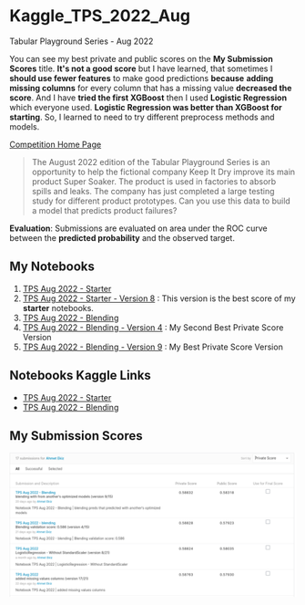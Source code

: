 # Kaggle_TPS_2022_Aug
Tabular Playground Series - Aug 2022

You can see my best private and public scores on the **My Submission Scores** title. **It's not a good score** but I have learned, that sometimes I **should use fewer features** to make good predictions **because** **adding missing columns** for every column that has a missing value **decreased the score**. And I have **tried the first XGBoost** then I used **Logistic Regression** which everyone used. **Logistic Regression was better than XGBoost for starting**. So, I learned to need to try different preprocess methods and models. 

[Competition Home Page](https://www.kaggle.com/competitions/tabular-playground-series-aug-2022)

>The August 2022 edition of the Tabular Playground Series is an opportunity to help the fictional company Keep It Dry improve its main product Super Soaker. The product is used in factories to absorb spills and leaks.
>The company has just completed a large testing study for different product prototypes. Can you use this data to build a model that predicts product failures?

**Evaluation**: Submissions are evaluated on area under the ROC curve between the **predicted probability** and the observed target.



## My Notebooks

1. [TPS Aug 2022 - Starter](https://github.com/AhmetEkiz/Kaggle_TPS_2022_Aug/blob/main/tps-aug-2022-starter.ipynb)
1. [TPS Aug 2022 - Starter - Version 8](https://github.com/AhmetEkiz/Kaggle_TPS_2022_Aug/blob/main/tps-aug-2022-starter-version-8.ipynb) : This version is the best score of my **starter** notebooks.
1. [TPS Aug 2022 - Blending](https://github.com/AhmetEkiz/Kaggle_TPS_2022_Aug/blob/main/tps-aug-2022-blending.ipynb)
1. [TPS Aug 2022 - Blending - Version 4](https://github.com/AhmetEkiz/Kaggle_TPS_2022_Aug/blob/main/tps-aug-2022-blending-version-4.ipynb) : My Second Best Private Score Version
1. [TPS Aug 2022 - Blending - Version 9](https://github.com/AhmetEkiz/Kaggle_TPS_2022_Aug/blob/main/tps-aug-2022-blending-version-9.ipynb) : My Best Private Score Version

## Notebooks Kaggle Links
- [TPS Aug 2022 - Starter](https://www.kaggle.com/code/ahmetekiz/tps-aug-2022-starter)
- [TPS Aug 2022 - Blending](https://www.kaggle.com/code/ahmetekiz/tps-aug-2022-blending)

## My Submission Scores

![my_submission_scores](./img/my_submission_scores.png)

